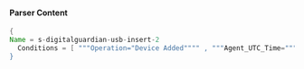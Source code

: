 #### Parser Content
```Java
{
Name = s-digitalguardian-usb-insert-2
  Conditions = [ """Operation="Device Added"""" , """Agent_UTC_Time=""" ]
}
```